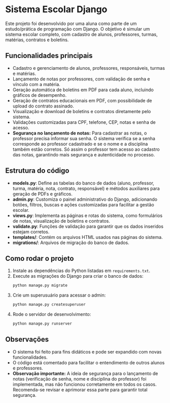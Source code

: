 # Sistema Escolar Django

Este projeto foi desenvolvido por uma aluna como parte de um estudo/prática de programação com Django. O objetivo é simular um sistema escolar completo, com cadastro de alunos, professores, turmas, matérias, contratos e boletins.

## Funcionalidades principais
- Cadastro e gerenciamento de alunos, professores, responsáveis, turmas e matérias.
- Lançamento de notas por professores, com validação de senha e vínculo com a matéria.
- Geração automática de boletins em PDF para cada aluno, incluindo gráficos de desempenho.
- Geração de contratos educacionais em PDF, com possibilidade de upload do contrato assinado.
- Visualização e download de boletins e contratos diretamente pelo sistema.
- Validações customizadas para CPF, telefone, CEP, notas e senha de acesso.
- **Segurança no lançamento de notas:** Para cadastrar as notas, o professor precisa informar sua senha. O sistema verifica se a senha corresponde ao professor cadastrado e se o nome e a disciplina também estão corretos. Só assim o professor tem acesso ao cadastro das notas, garantindo mais segurança e autenticidade no processo.

## Estrutura do código
- **models.py**: Define as tabelas do banco de dados (aluno, professor, turma, matéria, nota, contrato, responsável) e métodos auxiliares para geração de PDFs e gráficos.
- **admin.py**: Customiza o painel administrativo do Django, adicionando botões, filtros, buscas e ações customizadas para facilitar a gestão escolar.
- **views.py**: Implementa as páginas e rotas do sistema, como formulários de notas, visualização de boletins e contratos.
- **validate.py**: Funções de validação para garantir que os dados inseridos estejam corretos.
- **templates/**: Contém os arquivos HTML usados nas páginas do sistema.
- **migrations/**: Arquivos de migração do banco de dados.

## Como rodar o projeto
1. Instale as dependências do Python listadas em `requirements.txt`.
2. Execute as migrações do Django para criar o banco de dados:
   ```bash
   python manage.py migrate
   ```
3. Crie um superusuário para acessar o admin:
   ```bash
   python manage.py createsuperuser
   ```
4. Rode o servidor de desenvolvimento:
   ```bash
   python manage.py runserver
   ```

## Observações
- O sistema foi feito para fins didáticos e pode ser expandido com novas funcionalidades.
- O código está comentado para facilitar o entendimento de outros alunos e professores.
- **Observação importante:** A ideia de segurança para o lançamento de notas (verificação de senha, nome e disciplina do professor) foi implementada, mas não funcionou corretamente em todos os casos. Recomenda-se revisar e aprimorar essa parte para garantir total segurança.


